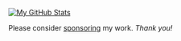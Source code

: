 [![My GitHub Stats](https://github-readme-stats.vercel.app/api/?username=gmlarumbe&count_private=true&theme=tokyonight&showicons=true)]()

Please consider [sponsoring](https://github.com/sponsors/gmlarumbe) my work.  *Thank you!*
